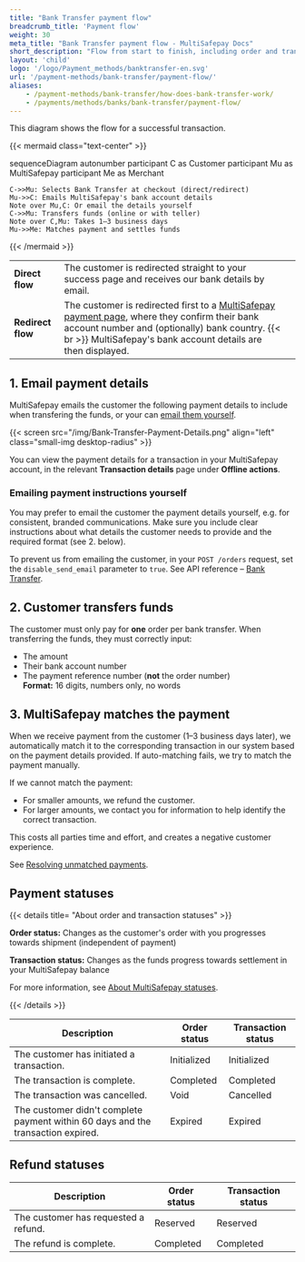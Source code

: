 ```yaml
---
title: "Bank Transfer payment flow"
breadcrumb_title: 'Payment flow'
weight: 30
meta_title: "Bank Transfer payment flow - MultiSafepay Docs"
short_description: "Flow from start to finish, including order and transaction status changes"
layout: 'child'
logo: '/logo/Payment_methods/banktransfer-en.svg'
url: '/payment-methods/bank-transfer/payment-flow/'
aliases: 
    - /payment-methods/bank-transfer/how-does-bank-transfer-work/
    - /payments/methods/banks/bank-transfer/payment-flow/
---
```


This diagram shows the flow for a successful transaction.

{{< mermaid class="text-center" >}}

sequenceDiagram
    autonumber
    participant C as Customer
    participant Mu as MultiSafepay
    participant Me as Merchant

    C->>Mu: Selects Bank Transfer at checkout (direct/redirect)
    Mu->>C: Emails MultiSafepay's bank account details
    Note over Mu,C: Or email the details yourself
    C->>Mu: Transfers funds (online or with teller)
    Note over C,Mu: Takes 1–3 business days 
    Mu->>Me: Matches payment and settles funds
    
{{< /mermaid >}}
&nbsp;  

|  |  |  |
|---|---|---|
| **Direct flow** | The customer is redirected straight to your success page and receives our bank details by email. | 
| **Redirect flow** | The customer is redirected first to a [MultiSafepay payment page](/payment-pages/), where they confirm their bank account number and (optionally) bank country. {{< br >}} MultiSafepay's bank account details are then displayed. | 

## 1. Email payment details

MultiSafepay emails the customer the following payment details to include when transfering the funds, or your can [email them yourself](/payment-methods/bank-transfer/payment-flow/#emailing-payment-instructions-yourself).

{{< screen src="/img/Bank-Transfer-Payment-Details.png" align="left" class="small-img desktop-radius" >}}

You can view the payment details for a transaction in your MultiSafepay account, in the relevant **Transaction details** page under **Offline actions**.

### Emailing payment instructions yourself

You may prefer to email the customer the payment details yourself, e.g. for consistent, branded communications. Make sure you include clear instructions about what details the customer needs to provide and the required format (see&nbsp;2.&nbsp;below).

To prevent us from emailing the customer, in your `POST /orders` request, set the `disable_send_email` parameter to `true`. See API reference – [Bank Transfer](/api/#bank-transfer).

## 2. Customer transfers funds

The customer must only pay for **one** order per bank transfer. When transferring the funds, they must correctly input:  
    
- The amount
- Their bank account number
- The payment reference number (**not** the order number)  
    **Format:** 16 digits, numbers only, no words

## 3. MultiSafepay matches the payment

When we receive payment from the customer (1–3 business days later), we automatically match it to the corresponding transaction in our system based on the payment details provided. If auto-matching fails, we try to match the payment manually.

If we cannot match the payment:

- For smaller amounts, we refund the customer.
- For larger amounts, we contact you for information to help identify the correct transaction.

This costs all parties time and effort, and creates a negative customer experience. 

See [Resolving unmatched payments](/bank-transfer/unmatched-payments/).

## Payment statuses

{{< details title= "About order and transaction statuses" >}}

**Order status:** Changes as the customer's order with you progresses towards shipment (independent of payment)

**Transaction status:** Changes as the funds progress towards settlement in your MultiSafepay balance

For more information, see [About MultiSafepay statuses](/about-payments/multisafepay-statuses/).

{{< /details >}}

| Description | Order status | Transaction status |
|---|---|---|
| The customer has initiated a transaction. | Initialized | Initialized |
| The transaction is complete. | Completed | Completed |
| The transaction was cancelled. | Void   | Cancelled   |
| The customer didn't complete  payment within 60 days and the transaction expired. | Expired | Expired |

## Refund statuses

| Description | Order status | Transaction status |
|---|---|---|
| The customer has requested a refund. | Reserved | Reserved |
| The refund is complete. | Completed | Completed |

